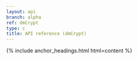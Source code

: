 ```yaml
---
layout: api
branch: alpha
ref: dmCrypt
type: c
title: API reference (dmCrypt)
---
```

{% include anchor_headings.html html=content %}